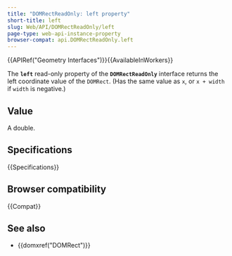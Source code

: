 ```yaml
---
title: "DOMRectReadOnly: left property"
short-title: left
slug: Web/API/DOMRectReadOnly/left
page-type: web-api-instance-property
browser-compat: api.DOMRectReadOnly.left
---
```


{{APIRef("Geometry Interfaces")}}{{AvailableInWorkers}}

The **`left`** read-only property of the **`DOMRectReadOnly`** interface returns the left coordinate value of the `DOMRect`. (Has the same value as `x`, or `x + width` if `width` is negative.)

## Value

A double.

## Specifications

{{Specifications}}

## Browser compatibility

{{Compat}}

## See also

- {{domxref("DOMRect")}}
